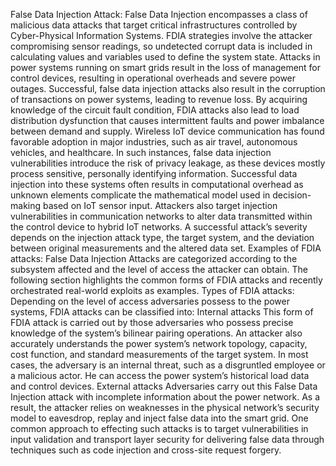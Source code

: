 False Data Injection Attack: 
False Data Injection encompasses a class of malicious data attacks that 
target critical infrastructures controlled by Cyber-Physical Information 
Systems. FDIA strategies involve the attacker compromising sensor 
readings, so undetected corrupt data is included in calculating values and 
variables used to define the system state.
Attacks in power systems running on smart grids result in the loss of 
management for control devices, resulting in operational overheads and severe 
power outages. Successful, false data injection attacks also result in the 
corruption of transactions on power systems, leading to revenue loss. By 
acquiring knowledge of the circuit fault condition, FDIA attacks also lead to 
load distribution dysfunction that causes intermittent faults and power 
imbalance between demand and supply. 
Wireless IoT device communication has found favorable adoption in major 
industries, such as air travel, autonomous vehicles, and healthcare. In such 
instances, false data injection vulnerabilities introduce the risk of privacy 
leakage, as these devices mostly process sensitive, personally identifying 
information. Successful data injection into these systems often results in 
computational overhead as unknown elements complicate the mathematical 
model used in decision-making based on IoT sensor input. 
Attackers also target injection vulnerabilities in communication networks to 
alter data transmitted within the control device to hybrid IoT networks. A 
successful attack’s severity depends on the injection attack type, the target 
system, and the deviation between original measurements and the altered data 
set.
Examples of FDIA attacks: 
False Data Injection Attacks are categorized according to the subsystem 
affected and the level of access the attacker can obtain. The following 
section highlights the common forms of FDIA attacks and recently 
orchestrated real-world exploits as examples. 
Types of FDIA attacks: 
Depending on the level of access adversaries possess to the power systems, 
FDIA attacks can be classified into: 
Internal attacks
This form of FDIA attack is carried out by those adversaries who possess 
precise knowledge of the system’s bilinear pairing operations. An attacker also 
accurately understands the power system’s network topology, capacity, cost 
function, and standard measurements of the target system. In most cases, the 
adversary is an internal threat, such as a disgruntled employee or a malicious 
actor. He can access the power system’s historical load data and control 
devices. 
External attacks
Adversaries carry out this False Data Injection attack with incomplete 
information about the power network. As a result, the attacker relies on 
weaknesses in the physical network’s security model to eavesdrop, replay and 
inject false data into the smart grid. One common approach to effecting such 
attacks is to target vulnerabilities in input validation and transport layer 
security for delivering false data through techniques such as code 
injection and cross-site request forgery. 
